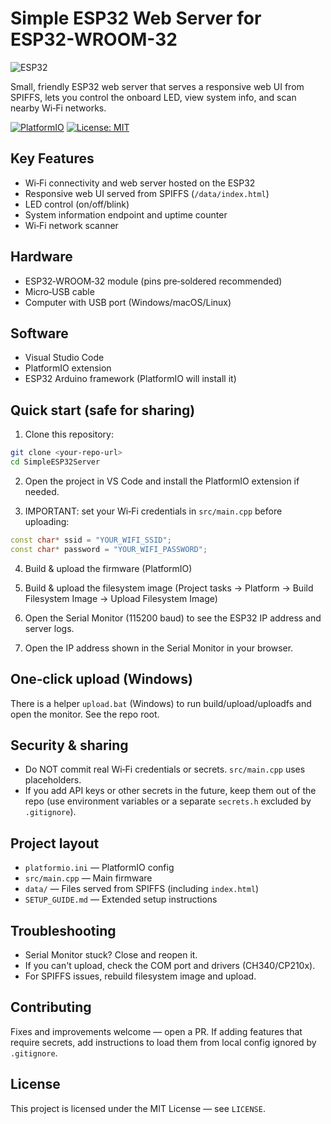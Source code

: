 # Simple ESP32 Web Server for ESP32-WROOM-32

![ESP32](https://m.media-amazon.com/images/I/51FzgrVl-cL._UF350,350_QL80_.jpg)

Small, friendly ESP32 web server that serves a responsive web UI from SPIFFS, lets you control the onboard LED, view system info, and scan nearby Wi‑Fi networks.

<!-- Badges -->
[![PlatformIO](https://img.shields.io/badge/PlatformIO-esp32-blue.svg)](https://platformio.org)
[![License: MIT](https://img.shields.io/badge/License-MIT-yellow.svg)](LICENSE)

## Key Features

- Wi‑Fi connectivity and web server hosted on the ESP32
- Responsive web UI served from SPIFFS (`/data/index.html`)
- LED control (on/off/blink)
- System information endpoint and uptime counter
- Wi‑Fi network scanner

## Hardware

- ESP32‑WROOM‑32 module (pins pre‑soldered recommended)
- Micro‑USB cable
- Computer with USB port (Windows/macOS/Linux)

## Software

- Visual Studio Code
- PlatformIO extension
- ESP32 Arduino framework (PlatformIO will install it)

## Quick start (safe for sharing)

1. Clone this repository:

```bash
git clone <your-repo-url>
cd SimpleESP32Server
```

2. Open the project in VS Code and install the PlatformIO extension if needed.

3. IMPORTANT: set your Wi‑Fi credentials in `src/main.cpp` before uploading:

```cpp
const char* ssid = "YOUR_WIFI_SSID";
const char* password = "YOUR_WIFI_PASSWORD";
```

4. Build & upload the firmware (PlatformIO)

5. Build & upload the filesystem image (Project tasks → Platform → Build Filesystem Image → Upload Filesystem Image)

6. Open the Serial Monitor (115200 baud) to see the ESP32 IP address and server logs.

7. Open the IP address shown in the Serial Monitor in your browser.

## One‑click upload (Windows)

There is a helper `upload.bat` (Windows) to run build/upload/uploadfs and open the monitor. See the repo root.

## Security & sharing

- Do NOT commit real Wi‑Fi credentials or secrets. `src/main.cpp` uses placeholders.
- If you add API keys or other secrets in the future, keep them out of the repo (use environment variables or a separate `secrets.h` excluded by `.gitignore`).

## Project layout

- `platformio.ini` — PlatformIO config
- `src/main.cpp` — Main firmware
- `data/` — Files served from SPIFFS (including `index.html`)
- `SETUP_GUIDE.md` — Extended setup instructions

## Troubleshooting

- Serial Monitor stuck? Close and reopen it.
- If you can't upload, check the COM port and drivers (CH340/CP210x).
- For SPIFFS issues, rebuild filesystem image and upload.

## Contributing

Fixes and improvements welcome — open a PR. If adding features that require secrets, add instructions to load them from local config ignored by `.gitignore`.

## License

This project is licensed under the MIT License — see `LICENSE`.
